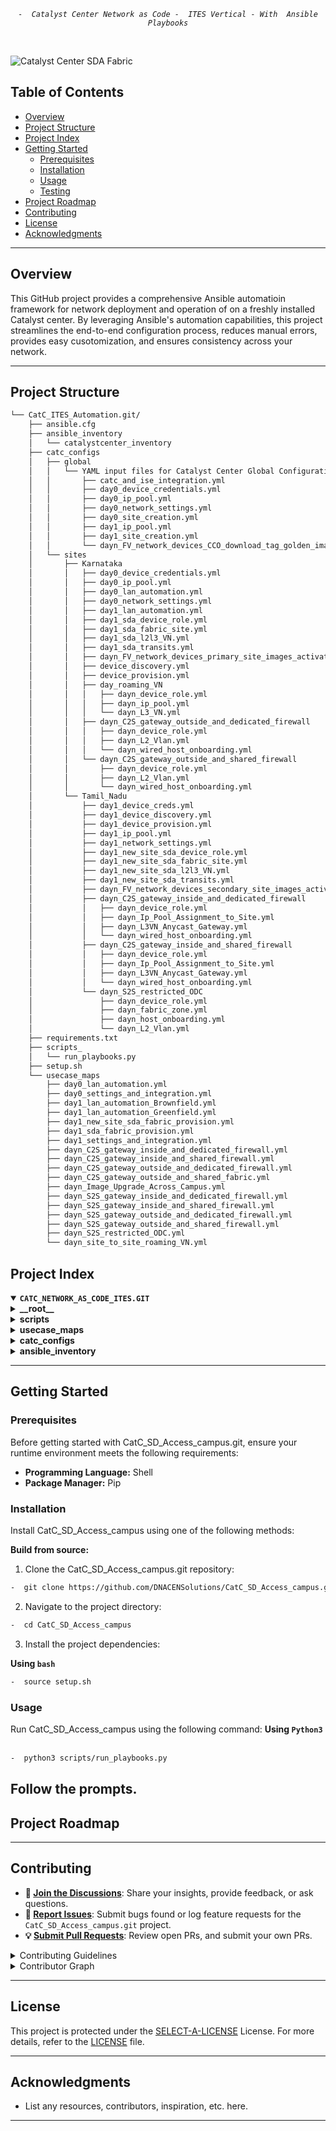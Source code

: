 <p align="center">
	<em><code>-  Catalyst Center Network as Code -  ITES Vertical - With  Ansible Playbooks</code></em>
</p>
<p align="center"><!-- default option, no dependency badges. -->
</p>
<p align="center">
	<!-- default option, no dependency badges. -->
</p>
<br>

![Catalyst Center SDA Fabric](images/ITES_CVPaC_Topology.png)


##  Table of Contents

-  [Overview](#Overview )
- [ Project Structure](#project-structure)
- [ Project Index](#project-index)
- [ Getting Started](#getting-started)
  - [ Prerequisites](#prerequisites)
  - [ Installation](#installation)
  - [ Usage](#usage)
  - [ Testing](#testing)
- [ Project Roadmap](#project-roadmap)
- [ Contributing](#contributing)
- [ License](#license)
- [ Acknowledgments](#acknowledgments)

---
##  Overview
This GitHub project provides a comprehensive Ansible automatioin framework for network deployment and operation of on a freshly installed Catalyst center. By leveraging Ansible's automation capabilities, this project streamlines the end-to-end configuration process, reduces manual errors, provides easy cusotomization, and ensures consistency across your network.

---
##  Project Structure
```sh
└── CatC_ITES_Automation.git/
    ├── ansible.cfg
    ├── ansible_inventory
    │   └── catalystcenter_inventory
    ├── catc_configs
    │   ├── global
    │   │   └── YAML input files for Catalyst Center Global Configurations (device credentials, IP pools, image tagging etc.)
    │   │       ├── catc_and_ise_integration.yml
    │   │       ├── day0_device_credentials.yml
    │   │       ├── day0_ip_pool.yml
    │   │       ├── day0_network_settings.yml
    │   │       ├── day0_site_creation.yml
    │   │       ├── day1_ip_pool.yml
    │   │       ├── day1_site_creation.yml
    │   │       └── dayn_FV_network_devices_CCO_download_tag_golden_images_distribution.yml
    │   └── sites
    │       ├── Karnataka
    │       │   ├── day0_device_credentials.yml
    │       │   ├── day0_ip_pool.yml
    │       │   ├── day0_lan_automation.yml
    │       │   ├── day0_network_settings.yml
    │       │   ├── day1_lan_automation.yml
    │       │   ├── day1_sda_device_role.yml
    │       │   ├── day1_sda_fabric_site.yml
    │       │   ├── day1_sda_l2l3_VN.yml
    │       │   ├── day1_sda_transits.yml
    │       │   ├── dayn_FV_network_devices_primary_site_images_activation.yml
    │       │   ├── device_discovery.yml
    │       │   ├── device_provision.yml
    │       │   ├── day_roaming_VN
    │       │   │   ├── dayn_device_role.yml
    │       │   │   ├── dayn_ip_pool.yml
    │       │   │   └── dayn_L3_VN.yml
    │       │   ├── dayn_C2S_gateway_outside_and_dedicated_firewall
    │       │   │   ├── dayn_device_role.yml
    │       │   │   ├── dayn_L2_Vlan.yml
    │       │   │   └── dayn_wired_host_onboarding.yml
    │       │   └── dayn_C2S_gateway_outside_and_shared_firewall
    │       │       ├── dayn_device_role.yml
    │       │       ├── dayn_L2_Vlan.yml
    │       │       └── dayn_wired_host_onboarding.yml
    │       └── Tamil_Nadu
    │           ├── day1_device_creds.yml
    │           ├── day1_device_discovery.yml
    │           ├── day1_device_provision.yml
    │           ├── day1_ip_pool.yml
    │           ├── day1_network_settings.yml
    │           ├── day1_new_site_sda_device_role.yml
    │           ├── day1_new_site_sda_fabric_site.yml
    │           ├── day1_new_site_sda_l2l3_VN.yml
    │           ├── day1_new_site_sda_transits.yml
    │           ├── dayn_FV_network_devices_secondary_site_images_activation.yml
    │           ├── dayn_C2S_gateway_inside_and_dedicated_firewall
    │           │   ├── dayn_device_role.yml
    │           │   ├── dayn_Ip_Pool_Assignment_to_Site.yml
    │           │   ├── dayn_L3VN_Anycast_Gateway.yml
    │           │   └── dayn_wired_host_onboarding.yml
    │           ├── dayn_C2S_gateway_inside_and_shared_firewall
    │           │   ├── dayn_device_role.yml
    │           │   ├── dayn_Ip_Pool_Assignment_to_Site.yml
    │           │   ├── dayn_L3VN_Anycast_Gateway.yml
    │           │   └── dayn_wired_host_onboarding.yml
    │           └── dayn_S2S_restricted_ODC
    │               ├── dayn_device_role.yml
    │               ├── dayn_fabric_zone.yml
    │               ├── dayn_host_onboarding.yml
    │               └── dayn_L2_Vlan.yml
    ├── requirements.txt
    ├── scripts_
    │   └── run_playbooks.py
    ├── setup.sh
    └── usecase_maps
        ├── day0_lan_automation.yml
        ├── day0_settings_and_integration.yml
        ├── day1_lan_automation_Brownfield.yml
        ├── day1_lan_automation_Greenfield.yml
        ├── day1_new_site_sda_fabric_provision.yml
        ├── day1_sda_fabric_provision.yml
        ├── day1_settings_and_integration.yml
        ├── dayn_C2S_gateway_inside_and_dedicated_firewall.yml
        ├── dayn_C2S_gateway_inside_and_shared_firewall.yml
        ├── dayn_C2S_gateway_outside_and_dedicated_firewall.yml
        ├── dayn_C2S_gateway_outside_and_shared_fabric.yml
        ├── dayn_Image_Upgrade_Across_Campus.yml
        ├── dayn_S2S_gateway_inside_and_dedicated_firewall.yml
        ├── dayn_S2S_gateway_inside_and_shared_firewall.yml
        ├── dayn_S2S_gateway_outside_and_dedicated_firewall.yml
        ├── dayn_S2S_gateway_outside_and_shared_firewall.yml
        ├── dayn_S2S_restricted_ODC.yml
        └── dayn_site_to_site_roaming_VN.yml


```

##  Project Index
<details open>
	<summary><b><code>CATC_NETWORK_AS_CODE_ITES.GIT</code></b></summary>
	<details> <!-- __root__ Submodule -->
		<summary><b>__root__</b></summary>
		<blockquote>
			<table>
			<tr>
				<td><b><a href='https://github.com/DNACENSolutions/NetworkasCode_CVPs/tree/main/nac_ites_sda/NaC_1_0_ITES_SDA/setup.sh'>setup.sh</a></b></td>
				<td><code>-  Setup script to create your python environment and install Catalyst Center Python SDK (dnacentersdk) and Ansible collection (cisco.dnac)</code></td>
			</tr>
			<tr>
				<td><b><a href='https://github.com/DNACENSolutions/NetworkasCode_CVPs/tree/main/nac_ites_sda/NaC_1_0_ITES_SDA/requirements.txt'>requirements.txt</a></b></td>
				<td><code>-  This file contains the required python modules. This file is used by setup.sh script</code></td>
			</tr>
			</table>
		</blockquote>
	</details>
	<details> <!-- scripts Submodule -->
		<summary><b>scripts</b></summary>
		<blockquote>
			<table>
			<tr>
				<td><b><a href='https://github.com/DNACENSolutions/NetworkasCode_CVPs/tree/main/nac_ites_sda/NaC_1_0_ITES_SDA/scripts/run_playbooks.py'>run_playbooks.py</a></b></td>
				<td><code>-  This Python tool is to run the Ansible playbooks with Inputs files preprogrammed in the usecase_maps files. The Tools lets you choose option to Validate the input, Execute the playbook or do both. Further it gives option for user to run the Catalyst Center Configuration usecases individually, or in a sub-group of usecase , or all the usecase in the order specified in the input file selected from usecase_maps directory.</code></td>
			</tr>
			</table>
		</blockquote>
	</details>
	<details> <!-- usecase_maps Submodule -->
		<summary><b>usecase_maps </b></summary>
		<blockquote>
			<table>
			<tr>
				<td><b><a href='https://github.com/DNACENSolutions/NetworkasCode_CVPs/tree/main/nac_ites_sda/NaC_1_0_ITES_SDA/usecase_maps/day0_settings_and_integration.yml'>day0_settings_<br>and_integration.yml</a></b></td>
            <td> 
            <code>- This usecase performs essential Day0 configurations to prepare the infrastructure for SDA automation by integrating ISE with DNAC, creating the site hierarchy, setting up global device credentials, network settings, and assigning them to the target site (e.g., Karnataka).</code><br>
            <code>- Key Steps:</code><br>
            <code>  #Step1: Integrate Cisco ISE with Catalyst Center for RADIUS services and TrustSec policies</code><br>
            <code>  #Step2: Create hierarchical site structure including areas, buildings, and floors</code><br>
            <code>  #Step3: Define global device credentials in Catalyst Center</code><br>
            <code>  #Step4: Assign global credentials to the Karnataka site</code><br>
            <code>  #Step5: Define global IP pools including transit and VN pools</code><br>
            <code>  #Step6: Define global network settings such as DNS, SNMP, and syslog</code><br>
            <code>  #Step7: Assign IP pools to the Karnataka site</code><br>
            <code>  #Step8: Apply global network settings to the Karnataka site</code>
            </td>
			</tr>
			<tr>
				<td><b><a href='https://github.com/DNACENSolutions/NetworkasCode_CVPs/tree/main/nac_ites_sda/NaC_1_0_ITES_SDA/usecase_maps/day0_lan_automation.yml'>day0_lan_automation.yml</a></b></td>
                <td>
                <code>- This use case handles the initial bring-up of a fabric site by automating the discovery and provisioning of seed and downstream devices. It simplifies onboarding by using LAN Automation to detect connected fabric edge nodes.</code><br>
                <code>- Key Steps:</code><br>
                <code>  #Step1: Discover seed devices in the network using CLI/SNMP-based discovery methods.</code><br> 
                <code>  #Step2: Provision the discovered seed devices to prepare them for acting as LAN Automation controllers.</code><br> 
                <code>  #Step3: Run LAN Automation to dynamically discover access switches connected to the seed devices.</code><br> 
                <code>  #Step4: Provision the newly discovered downstream devices with appropriate management IPs and configuration.</code><br><br>
                <code>⚠️ <b>Note:</b> Ensure that management IPs are assigned during LAN Automation if immediate provisioning of discovered devices is planned.</code></td>
			</tr>
            <tr>
				<td><b><a href='https://github.com/DNACENSolutions/NetworkasCode_CVPs/tree/main/nac_ites_sda/NaC_1_0_ITES_SDA/usecase_maps/day1_settings_and_integration.yml'>day1_settings_<br>and_integration.yml</a></b></td>
                <td>
                <code>- This use case configures foundational Day 1 settings for onboarding a newly added site into the fabric domain. It involves site addition, IP pool design, and essential network configurations specific to the new site.</code><br> 
                <code>- Key Steps:</code><br>
                <code>  #Step1: Create a new hierarchical site under the DNAC site tree structure.</code><br> 
                <code>  #Step2: Assign pre-defined device credentials (CLI, SNMP, etc.) to the new site for future provisioning and management.</code><br> 
                <code>  #Step3: Create global IP pools to be consumed by various sites and services.</code><br> 
                <code>  #Step4: Allocate and assign the relevant IP pool slices to the newly added site.</code><br> 
                <code>  #Step5: Configure site-specific network settings such as DNS, DHCP, NTP, and syslog to enable baseline device communication and service resolution.</code></td>
			</tr>
			<tr>
				<td><b><a href='https://github.com/DNACENSolutions/NetworkasCode_CVPs/tree/main/nac_ites_sda/NaC_1_0_ITES_SDA/usecase_maps/day1_lan_automation_Brownfield.yml'>day1_lan_automation<br>_Brownfield.yml</a></b></td>
                <td>
                <code>- This use case supports Brownfield site expansion by integrating newly added switches into an already operational SDA fabric. It automates the discovery of new devices via LAN Automation and provisions them to extend the fabric topology.</code><br> 
                <code>- Key Steps:</code><br>
                <code>  #Step1: Run LAN Automation to discover additional devices connected to existing fabric infrastructure.</code><br> 
                <code>  #Step2: Provision the discovered devices by assigning management IPs, applying configurations, and registering them to the fabric.</code><br><br>
                <code>⚠️ <b>Note:</b> Ensure management IPs are assigned during LAN Automation to allow seamless provisioning. This is especially critical for executing both steps in a single run without manual intervention.</code>
                </td>
			</tr>
			<tr>
				<td><b><a href='https://github.com/DNACENSolutions/NetworkasCode_CVPs/tree/main/nac_ites_sda/NaC_1_0_ITES_SDA/usecase_maps/day1_lan_automation_Greenfield.yml'>day1_lan_automation<br>_Greenfield.yml</a></b></td>
                <td>
                <code>- This use case brings up a completely new SDA fabric site (Greenfield deployment). It covers the end-to-end flow from discovering seed devices, provisioning them, running LAN Automation to onboard downstream devices, and finally provisioning the newly discovered nodes.</code><br> 
                <code>- Key Steps:</code><br>
                <code>  #Step1: Discover seed devices that serve as anchors for LAN Automation.</code><br> 
                <code>  #Step2: Provision the discovered seed devices with required configurations and credentials.</code><br> 
                <code>  #Step3: Run LAN Automation to discover downstream connected fabric nodes (e.g., Edge or Intermediate nodes).</code><br> 
                <code>  #Step4: Provision and onboard the newly discovered fabric devices into the fabric site topology.</code><br><br> 
                <code>⚠️ <b>Note:</b> Assigning management IPs during LAN Automation is crucial for enabling seamless provisioning in the same run.</code></td>
			</tr>
			<tr>
				<td><b><a href='https://github.com/DNACENSolutions/NetworkasCode_CVPs/tree/main/nac_ites_sda/NaC_1_0_ITES_SDA/usecase_maps/day1_new_site_sda_fabric_provision.yml'>day1_new_site_sda<br>_fabric_provision.yml</a></b></td>
                <td>
                <code>- This use case provisions a newly added site as a Cisco SDA Fabric site. It involves setting up the fabric structure, configuring Layer 3 IP transit for external connectivity, defining virtual networks with Anycast Gateways, and assigning appropriate device roles.</code><br>
                <code>- Key Steps:</code><br>
                <code>  #Step1: Designate the site as an SDA Fabric site to enable fabric-based operations.</code><br> 
                <code>  #Step2: Configure Layer 3 IP Transit for external handoff to upstream networks (e.g., WAN, Data Center).</code><br> 
                <code>  #Step3: Create Layer 2 and Layer 3 Virtual Networks along with Anycast Gateways for host communication.</code><br> 
                <code>  #Step4: Assign fabric roles such as Border, Control Plane, and Edge to the devices within the site.</code></td>
			</tr>
            <tr>
				<td><b><a href='https://github.com/DNACENSolutions/NetworkasCode_CVPs/tree/main/nac_ites_sda/NaC_1_0_ITES_SDA/usecase_maps/day1_sda_fabric_provision.yml'>day1_sda<br>_fabric_provision.yml</a></b></td>
                <td>
                <code>-  This use case is focused on enabling **SDA Fabric provisioning for an already existing site** on Day 1. Unlike the <b>day1_new_site_sda_fabric_provision.yml</b> flow (which adds a new site and makes it fabric-ready), this workflow assumes that the site has already been onboarded earlier and is now being transitioned into the SDA fabric domain.</code><br>
                <code>- Key Steps:</code><br>
                <code>  #Step1: Convert the existing site into a Fabric Site, establishing SDA fabric boundaries.</code><br>
                <code>  #Step2: Set up IP Transit configurations to enable L3 handoff between fabric and traditional networks (northbound connectivity).</code><br>
                <code>  #Step3: Create L2 and L3 Virtual Networks, including anycast gateways, for segmenting user traffic and enabling mobility.</code><br>
                <code>  #Step4: Assign SDA device roles (Control Plane, Border, Edge) to participating network devices for fabric-based traffic control.</code><br><br>
                <code>⚠️ This use case is typically triggered after Day 0 onboarding or LAN automation is complete and is part of formalizing the site’s transition into an SDA-enabled environment.</code></td>
			</tr>
            <tr>
				<td><b><a href='https://github.com/DNACENSolutions/NetworkasCode_CVPs/tree/main/nac_ites_sda/NaC_1_0_ITES_SDA/usecase_maps/dayn_Image_Upgrade_Across_Campus.yml'>dayn_Image_Upgrade_<br>Across_Campus.yml</a></b></td>
                <td>
                <code>- This Day-N use case handles **network-wide software image upgrades** across the entire SDA campus using **SWIM (Software Image Management)** via DNAC. It ensures consistent image compliance and eliminates version drifts across fabric devices.</code><br>
                <code>- Key Steps:</code><br>
                <code>  #Step1: <b>Global Image Distribution</b>  All required golden images are downloaded from CCO (Cisco.com) and distributed to targeted devices across the campus, regardless of site or role.</code><br>
                <code>  #Step2: <b>Image Activation on the Primary Site</b>  SWIM activates the distributed images at the main hub site (e.g., Karnataka). This involves image validation, compatibility checks, and reboot orchestration (if necessary).</code><br>
                <code>  #Step3: <b>Image Activation on the Secondary Site</b>  The same activation process is repeated on the secondary hub site (e.g., Tamil Nadu) to maintain uniformity across geographically distributed fabric zones.</code><br><br>
                <code>⚠️ This ensures all fabric and non-fabric devices across the enterprise operate on validated, secure, and consistent image versions — a critical Day-N activity for lifecycle management and compliance.</code></td>
			</tr>
            <tr>
				<td><b><a href='https://github.com/DNACENSolutions/NetworkasCode_CVPs/tree/main/nac_ites_sda/NaC_1_0_ITES_SDA/usecase_maps/dayn_C2S_gateway_inside_&_dedicated_firewall.yml'>dayn_C2S_gateway_inside_&<br>_dedicated_firewall.yml</a></b></td>
                <td>
                <code>- This Day-N use case provisions **Client-to-Site (C2S) VPN access** via an **inside gateway with a dedicated firewall**. It facilitates secure, isolated remote access to enterprise resources, with dedicated segmentation at the network and security layer.</code><br>
                <code>- Key Steps:</code><br>
                <code>  #Step1: <b>IP Pool Reservation</b>  An L3 IP pool is assigned to the site specifically for the dedicated C2S VPN gateway and associated Anycast Gateway. This pool is exclusive to a specific VPN domain and its clients.</code><br>
                <code>  #Step2: <b>L3 VN + Anycast Gateway Creation</b> A new L3 virtual network is created and bound to the site along with its Anycast Gateway configuration. This forms the data plane for C2S remote clients.</code><br>
                <code>  #Step3: <b>Device Role Assignment</b>  Fabric devices (e.g., border/edge) are assigned their roles for this newly created VN. The dedicated firewall is linked as the only upstream security device, enforcing full traffic isolation.</code><br>
                <code>  #Step4: <b>Wired Host Onboarding</b> Wired clients are onboarded into the new virtual network. The path from remote user → VPN → dedicated firewall → onboarded device is validated end-to-end.</code><br><br>
                <code>⚠️ <b>Key Distinction from Shared Firewall:</b></code><br>
                <code> In this use case, the firewall is dedicated: only one IP pool and one client context is used, ensuring exclusive traffic segmentation.</code><br>
                <code> In a shared firewall setup (as handled in a different use case), multiple pools may route through a single firewall, requiring logical separation via VRFs or ACLs.</code><br>
                <code>💡 <b>Use Case Applicability:</b> </code><br>
                <code>  Ideal for high-security organizations (e.g., financial institutions, government) requiring strict separation of VPN access paths without overlap across clients or business units.</code></td>
			</tr>
            <tr>
				<td><b><a href='https://github.com/DNACENSolutions/NetworkasCode_CVPs/tree/main/nac_ites_sda/NaC_1_0_ITES_SDA/usecase_maps/dayn_C2S_gateway_inside_%26_shared_firewall.yml'>dayn_C2S_gateway_inside_&<br>_shared_firewall.yml</a></b></td>
                <td>
                <code>- This Day-N use case enables Client-to-Site (C2S) VPN access via an internal gateway using a shared firewall.</code><br>
                <code>- It provisions shared infrastructure to allow remote users, such as support executives or delivery agents, to securely connect to ITES systems without requiring isolated security appliances per client.</code><br>
                <code>- Key Steps:</code><br>
                <code>  #Step1: IP Pool Assignment</code><br>
                <code>   Multiple IP pools are reserved and associated with the site to support traffic segregation across different client environments handled by the ITES provider.</code><br>
                <code>  #Step2: L3 VN and Anycast Gateway Setup</code><br>
                <code>   Virtual networks and anycast gateways are configured to route traffic from remote client endpoints through the enterprise fabric network, ensuring proper segmentation and reachability.</code><br>
                <code>  #Step3: Device Role Assignment</code><br>
                <code>    Fabric devices are assigned roles (such as edge or border) to establish the intended routing and security policies for C2S traffic through the shared firewall.</code><br>
                <code>  #Step4: Wired Host Onboarding</code><br>
                <code>    Local wired clients (such as branch or on-site support systems) are onboarded to the same VPN network for functional validation and continuous integration.</code><br><br>
                <code>⚠️ Key Difference from Dedicated Firewall:</code><br>
                <code>   In this shared firewall model, a single firewall instance handles multiple client IP pools with logical isolation enforced through VRFs and access policies. It is ideal for ITES operations managing multiple clients from the same infrastructure, offering operational efficiency with shared security resources.</code><br><br>
                <code>💡 Use Case Example:</code><br>
                <code>   An ITES provider delivering customer service for multiple domains (e.g., telecom, e-commerce, insurance) can use a shared firewall to enable secure C2S VPN access for remote agents, while maintaining separation via VRFs and ACLs instead of physical firewalls.</code></td>
			</tr>
            <tr>
				<td><b><a href='https://github.com/DNACENSolutions/NetworkasCode_CVPs/tree/main/nac_ites_sda/NaC_1_0_ITES_SDA/usecase_maps/dayn_C2S_gateway_outside_&_dedicated_firewall.yml'>dayn_C2S_gateway_outside_&<br>_dedicated_firewall.yml</a></b></td>
                <td>
                <code>- This Day-N use case enables Client-to-Site (C2S) VPN access via a gateway located outside the fabric, leveraging a dedicated firewall for strict traffic segmentation. The external firewall terminates the VPN, and the traffic is handed off to the SDA fabric via a single L2 VLAN extending to the Border node.</code><br>
                <code>- Key Steps:</code><br>
                <code>  #Step1: Fabric Site Creation</code><br>
                <code>   The target site is designated and initialized as a fabric site within DNAC.</code><br>
                <code>  #Step2: L2 Virtual Network (VLAN) Creation</code><br>
                <code>   A single VLAN is provisioned to establish Layer 2 connectivity between the external firewall and Border node.</code><br>
                <code>  #Step3: Device Role Assignment</code><br>
                <code>   Devices in the fabric (e.g., Border, Edge) are assigned appropriate roles to support traffic ingress from</code><br>
                the external gateway into the SDA fabric.</code><br>
                <code>  #Step4: Wired Host Onboarding</code><br>
                <code>   Client-facing wired hosts are onboarded into the same VLAN-based VN to complete E2E connectivity testing.</code><br>
                <code>⚠️ Key Design Characteristic:</code><br>
                <code>   The L2 handoff path connects the dedicated firewall to the Border node through a single VLAN (e.g., VLAN 100). Traffic isolation is physical — only one IP pool and one client context are present.</code><br><br>
                <code>⚠️ Difference from Shared Firewall Variant:</code><br>
                <code>   Unlike the shared firewall scenario (where multiple VLANs are trunked to the Border for different clients),this setup uses a single VLAN mapped to one specific service context. Logical isolation is not needed, as traffic is already physically segregated.</code><br><br>
                <code>💡 Use Case Example:</code><br>
                <code>   An ITES provider handling secure backend processing for a banking client can use a dedicated external firewall and single VLAN to onboard remote employees via C2S VPN, ensuring exclusive resource access.</code></td>
			</tr>
            <tr>
				<td><b><a href='https://github.com/DNACENSolutions/NetworkasCode_CVPs/tree/main/nac_ites_sda/NaC_1_0_ITES_SDA/usecase_maps/dayn_C2S_gateway_outside_&_shared_firewall.yml'>dayn_C2S_gateway_outside_&<br>_shared_firewall.yml</a></b></td>
                <td>
                <code>- This Day-N use case enables Client-to-Site (C2S) VPN access via a gateway located outside the fabric, utilizing a shared firewall to support multiple client contexts. VPN tunnels terminate at the firewall, and client traffic enters the SDA fabric through dedicated Layer 2 VLANs mapped to different services.</code><br>
                <code>- Key Steps:</code><br>
                <code>  #Step1: Fabric Site Creation</code><br>
                <code>  The site is promoted to a fabric site in DNAC to support SDA configurations.</code><br>
                <code>  #Step2: L2 Virtual Network (VLAN) Creation</code><br>
                <code>  Multiple VLANs are created and extended from the shared firewall to the Border node, enabling logical segmentation across different clients or services.</code><br>
                <code>  #Step3: Device Role Assignment</code><br>
                <code>  Fabric devices such as Border and Edge nodes are assigned roles to ensure correct traffic handling for each VLAN/VRF pair.</code><br>
                <code>  #Step4: Wired Host Onboarding</code><br>
                <code>  Local hosts (e.g., service endpoints or agent systems) are connected to corresponding VLANs and validated for end-to-end VPN reachability.</code><br><br>
                <code>⚠️ Key Design Characteristic:</code><br>
                <code>  Each VLAN from the shared firewall corresponds to a logically isolated context (e.g., VRF-A for Client A, VRF-B for Client B), enabling scalable multi-tenant support.</code><br><br>
                <code>⚠️ Difference from Dedicated Firewall Variant:</code><br>
                <code>  In contrast to the dedicated model (with one VLAN and one client per firewall), this setup allows multiple clients to share infrastructure without compromising logical isolation.</code><br><br>
                <code>💡 Use Case Example:</code><br>
                <code>  An ITES provider supporting multiple clients (e.g., telecom, healthcare, banking) can terminate all remote user VPNs on a single shared firewall and segregate their traffic using separate VLANs and VRFs into the SDA fabric. </code>
                </td>
			</tr>
            <tr>
				<td><b><a href='https://github.com/DNACENSolutions/NetworkasCode_CVPs/tree/main/nac_ites_sda/NaC_1_0_ITES_SDA/usecase_maps/dayn_S2S_gateway_inside_&_dedicated_firewall.yml'>dayn_S2S_gateway_inside_&<br>_dedicated_firewall.yml</a></b></td>
                <td>
                <code>- This Day-N use case provisions Site-to-Site (S2S) VPN connectivity using a gateway located inside the fabric along with a dedicated firewall. It is designed to establish a permanent, secure VPN tunnel between the ITES site and an external client or remote office.</code><br> 
                <code>- Key Steps:</code><br>
                <code> #Step1: IP Pool Reservation</code><br>
                <code>  A unique L3 IP pool is assigned to the site for S2S traffic. This pool is mapped exclusively to the VPN domain used for communicating with a specific partner/client location.</code><br>
                <code> #Step2: L3 Virtual Network and Anycast Gateway Setup</code><br>
                <code>  An L3 VN is created to route encrypted S2S traffic via the fabric. The Anycast Gateway ensures consistent reachability for devices receiving VPN-terminated traffic within the ITES network.</code><br>
                <code> #Step3: Device Role Assignment</code><br>
                <code>  Fabric devices (e.g., edge, control, border nodes) are configured to support the VN and direct S2S traffic through a dedicated firewall. This guarantees isolation from other client or internal flows.</code><br>
                <code> #Step4: Wired Host Onboarding</code><br>
                <code>  On-prem ITES systems—like data sync services, partner access nodes, or hosted backend systems—are onboarded into the new VN to validate end-to-end S2S VPN connectivity.</code><br><br>
                <code>⚠️ Key Design Note:</code><br>
                <code>  Unlike shared firewall setups that multiplex VPN tunnels via logical isolation, this model offers physical and routing-level exclusivity. A dedicated firewall ensures no cross-tenant leakage or traffic overlap.</code><br><br>
                <code>💡 Use Case Example:</code><br>
                <code>  An ITES company running a payroll processing service for a state government agency may set up a dedicated S2S tunnel between the data center and the agency’s HQ. This allows real-time data exchange while meeting security isolation and compliance requirements.</code></td>
			</tr>
            <tr>
				<td><b><a href='https://github.com/DNACENSolutions/NetworkasCode_CVPs/tree/main/nac_ites_sda/NaC_1_0_ITES_SDA/usecase_maps/dayn_S2S_gateway_inside_&_shared_firewall.yml'>ddayn_S2S_gateway_inside_&<br>_shared_firewall.yml</a></b></td>
                <td>
                <code>- This Day-N use case provisions Site-to-Site (S2S) VPN connectivity using a gateway located inside the SDA fabric along with a shared firewall. The setup enables multiple ITES customer locations to establish encrypted tunnels into a central data center using logically isolated paths through a common firewall infrastructure.</code><br>
                <code>- Key Steps:</code><br>
                <code> #Step1: IP Pool Reservation</code><br>
                <code>  Multiple L3 IP pools are reserved for different remote partner/customer sites. These pools allow each tunnel to be isolated via VRFs or security policies even while using a shared firewall.</code><br>
                <code> #Step2: L3 Virtual Network and Anycast Gateway Setup</code><br>
                <code>  A shared L3 VN is created along with anycast gateway configuration to route encrypted S2S traffic from multiple external locations into the fabric through distinct logical domains.</code><br>
                <code> #Step3: Device Role Assignment</code><br>
                <code>  Fabric devices such as border nodes and edges are assigned proper roles to steer incoming S2S traffic through the shared firewall while maintaining client-specific segmentation.</code><br>
                <code> #Step4: Wired Host Onboarding</code><br>
                <code>  On-prem apps and services (e.g., client-dedicated VMs, database servers) are onboarded to validate connectivity with the respective remote office through the corresponding S2S VPN tunnel.</code><br><br>
                <code>⚠️ Key Design Note:</code><br>
                <code>  Logical isolation via VRFs, ACLs, and per-client IP pools allows multi-tenant support over a common firewall—ideal for ITES operations hosting multiple clients at once.</code><br><br>
                <code>💡 Use Case Example:</code><br>
                <code>  An ITES provider offering infrastructure services to healthcare and telecom clients may set up dedicated tunnels for each client's remote site. Using a shared firewall, both tunnels terminate into logically separated VRFs inside the fabric, securely connecting remote offices to hosted platforms.</code>
                </td>
			</tr>
            <tr>
				<td><b><a href='https://github.com/DNACENSolutions/NetworkasCode_CVPs/tree/main/nac_ites_sda/NaC_1_0_ITES_SDA/usecase_maps/dayn_S2S_gateway_outside_&_dedicated_firewall.yml'>dayn_S2S_gateway_outside_&<br>_dedicated_firewall.yml</a></b></td>
                <td>
                <code>- This Day-N use case provisions Site-to-Site (S2S) VPN connectivity through a dedicated firewall placed outside the fabric. The decrypted traffic is handed off to the SDA fabric via L2 VLANs extendingto the Border node. This setup is ideal for ITES clients needing high security and full tunnel isolation.</code><br>
                <code>- Key Steps:</code><br>
                <code>  #Step1: Fabric Site Creation</code><br>
                <code>   A fabric site is created to onboard all relevant devices, allowing internal forwarding of post-VPN traffic from the dedicated firewall into the enterprise domain.</code><br>
                <code>  #Step2: L2 Virtual Network Creation</code><br>
                <code>   A dedicated L2 VN is provisioned to carry S2S traffic into the fabric. Each S2S tunnel is linked to a specific VLAN that terminates at the fabric Border device.</code><br>
                <code>  #Step3: Device Role Assignment</code><br>
                <code>   Devices are assigned roles (edge, border, control) to facilitate the traffic path from the VPN endpoint through to the target application segment inside the fabric.</code><br>
                <code>  #Step4: Wired Host Onboarding</code><br>
                <code>   Target enterprise services (e.g., CRMs, call routing platforms, data warehouses) are onboarded to validate end-to-end reachability for the specific remote site.</code><br><br>
                <code>⚠️ Key Design Note:</code><br>
                <code>   The S2S VPN tunnel terminates at the external dedicated firewall. Post decryption, the data is handed off into the fabric through a dedicated VLAN.</code><br><br>
                <code>💡 Use Case Example:</code><br>
                <code>  An ITES provider running support for a financial client may set up a dedicated firewall and VLAN (e.g., VLAN 300) for secure S2S communication from the bank’s branch network into the hosted back-office CRM application, ensuring full tunnel isolation.</code></td>
			</tr>
            <tr>
				<td><b><a href='https://github.com/DNACENSolutions/NetworkasCode_CVPs/tree/main/nac_ites_sda/NaC_1_0_ITES_SDA/usecase_maps/dayn_S2S_gateway_outside_&_shared_firewall.yml'>dayn_S2S_gateway_outside_&<br>_shared_firewall.yml</a></b></td>
                <td>
                <code>- This Day-N use case provisions Site-to-Site (S2S) VPN connectivity through a shared firewall located outside the SDA fabric. Multiple branch tunnels terminate on a single firewall, and their traffic is logically separated using different VLANs and VRFs before entering the fabric.</code><br>
                <code>- Key Steps:</code><br>
                <code>  #Step1: Fabric Site Creation</code><br>
                <code>   A fabric site is created to provide LAN-level handoff from the external firewall. This allows routed or bridged traffic from all connected branches to flow toward enterprise services inside the SDA domain.</code><br>
                <code>  #Step2: Multiple L2 VNs Creation</code><br>
                <code>   Each remote branch is assigned a unique VLAN and associated L2 virtual network. These VLANs are trunked from the firewall to the Border node, maintaining logical separation via VRFs or access policies.</code><br>
                <code>  #Step3: Device Role Assignment</code><br>
                <code>   Border and edge roles are mapped to SDA devices to direct incoming S2S branch traffic through the correct pathways and policy domains inside the ITES fabric.</code><br>
                <code>  #Step4: Wired Host Onboarding</code><br>
                <code>   Onboarding ensures that internal services, like backend process servers or reporting tools, are reachable by the correct VRF-mapped VLAN associated with each remote branch site.</code><br><br>
                <code>⚠️ Key Design Note:</code><br>
                <code>   Tunnels from multiple sites (e.g., different client branches) land on a shared firewall.</code><br>
                <code>   Each decrypted flow is forwarded over its respective VLAN, which maps to an internal VRF.</code><br><br>
                <code>💡 Use Case Example:</code><br>
                <code>   An ITES firm serving multiple clients across regions connects their branch routers to a shared VPN termination firewall in the main data center. VLAN 300 (Client-A), VLAN 301 (Client-B), etc., are extended to the Border node to segregate traffic while optimizing infrastructure reuse.</code>
                </td>
			</tr>
            <tr>
				<td><b><a href='https://github.com/DNACENSolutions/NetworkasCode_CVPs/tree/main/nac_ites_sda/NaC_1_0_ITES_SDA/usecase_maps/dayn_site_to_site_roaming_VN.yml'>dayn_site_to_site_<br>roaming_VN.yml</a></b></td>
                <td>
                <code>- This Day-N use case enables Site-to-Site (S2S) roaming by provisioning a location-agnostic L3 VN, allowing ODC users in ITES to operate securely from any site while enforcing strict access boundaries.</code><br>
                <code>- Key Steps:</code><br>
                <code> #Step1: IP Pool Reservation</code><br>
                <code> A dedicated subnet is reserved for roaming ODC users. This IP pool will be mapped to the roaming VN and advertised only at remote sites (excluding the home site).</code><br>
                <code> #Step2: L3 VN and Anycast Gateway Setup</code><br>
                <code> The roaming VN is created and deployed with Anycast Gateway across all participating ITES sites except the home site. This provides users seamless connectivity from any remote location.</code><br>
                <code> #Step3: Device Role Assignment</code><br>
                <code> Fabric devices (Border/Edge) are configured at remote sites to onboard ODC users into the roaming VN. The traffic is identified and routed toward the home site using SGT-based Policy-Based Routing (PBR).</code><br><br>
                <code>⚠️ Key Design Note:</code><br>
                <code>    Roaming traffic exits through the home site's dedicated firewall, ensuring centralized security control. ISE is integrated for identity-based access enforcement. Segmentation is applied using Macro (VN) or Micro (SGT) methods to isolate different ODC environments and prevent inter-client access.</code><br><br>
                <code>💡 Use Case Example:</code><br>
                <code>   An ITES employee who normally works from the Chennai ODC can now log in from the Coimbatore site. The roaming VN automatically classifies and forwards their traffic to Chennai's firewall via a secure</code><br>
                S2S tunnel, giving them access only to Chennai's ODC applications — maintaining security and compliance.</code><br><br>
                <code>💡 Tech Tip:</code><br>
                <code>   Roaming VNs allow consistent and secure access regardless of user location. They're vital for Return-To-Office (RTO) strategies and distributed ODC models within the ITES sector.</code>
                </td>
			</tr>
            <tr>
				<td><b><a href='https://github.com/DNACENSolutions/NetworkasCode_CVPs/tree/main/nac_ites_sda/NaC_1_0_ITES_SDA/usecase_maps/dayn_S2S_restricted_ODC.yml'>dayn_S2S_restricted_ODC.yml</a></b></td>
                <td>
                <code>- This Day-N use case provisions a Site-to-Site (S2S) ODC with a dedicated firewall acting as a gateway and directly connected to the fabric edge, ensuring tight traffic control and isolation within the ITES environment.</code><br>
                <code>- Key Steps:</code><br>
                <code> #Step1: Fabric Site Creation</code><br>
                <code> A new fabric site (zone) is created using Cisco Catalyst Center to enable SD-Access provisioning. This includes zoning and edge/border role designation.</code><br>
                <code> #Step2: L2 VN Creation</code><br>
                <code> A Layer 2 Virtual Network is created and added to the site. This VN will carry ODC user traffic and enable VLAN-based segregation.</code><br>
                <code> #Step3: Device Role Assignment</code><br>
                <code> Edge nodes are assigned device roles. The ODC firewall is connected to the edge node on a trunk port, ensuring it can handle all tagged VLAN traffic from multiple ODC systems.</code><br>
                <code> #Step4: Wired Host Onboarding</code><br>
                <code> ODC systems and users are onboarded through the configured edge nodes. Firewall policies enforce access control and traffic logging for audit/compliance.</code><br><br>
                <code>⚠️ Key Design Note:</code><br>
                <code>  The dedicated firewall is not upstream but directly part of the fabric zone. It acts as the default gateway for the ODC. VPNs are used for S2S connectivity with the home site or external network. Segmentation is applied using Macro (VN) or Micro (SGT) techniques.</code><br><br>
                <code>💡 Use Case Example:</code><br>
                <code>   An ITES ODC in Karnataka is onboarded into SD-Access. All client systems connect to a Layer 2 VN terminating at a dedicated firewall connected to the edge. This firewall acts as both the default gateway and VPN terminator, offering site-to-site secure communication.</code><br><br>
                <code>💡 Security Advantage:</code><br>
                <code>   Since traffic doesn't leave the fabric for policy enforcement, latency is reduced and audit visibility is improved. Each ODC remains isolated at the edge itself.</code></td>
			</tr>
			</table>
		</blockquote>
	</details>
	<details> <!-- catc_configs Submodule -->
		<summary><b>catc_configs</b></summary>
		<blockquote>
			<details>
				<summary><b>global</b></summary>
				<blockquote>
					<table>
                    <tr>
						<td><b><a href='https://github.com/DNACENSolutions/NetworkasCode_CVPs/tree/main/nac_ites_sda/NaC_1_0_ITES_SDA/catc_configs/ites_global/catc_and_ise_integration.yml'>catc_and_ise_integration.yml</a></b></td>
						<td><code>-  Integrate Catalyst Center with ISE for Radius Authentication, and Add AAA Servers</code></td>
                        <td><code>-  Related Playbook <a href='https://github.com/cisco-en-programmability/catalyst-center-ansible-iac/blob/main/workflows/ise_radius_integration/README.md'>ise_radius_integration_playbook</a></code></td>
					</tr>
                    <tr>
						<td><b><a href='https://github.com/DNACENSolutions/NetworkasCode_CVPs/tree/main/nac_ites_sda/NaC_1_0_ITES_SDA/catc_configs/ites_global/day0_site_creation.yml'>day0_site_creation.yml</a></b></td>
						<td><code>-  Creating Sites which includes areas, buildings and floors with floor images.</code></td>
                        <td><code>-  Related Playbook <a href='https://github.com/cisco-en-programmability/catalyst-center-ansible-iac/blob/main/workflows/site_hierarchy/README.md'>Network_design_site_hierarchy_playbook</a></code></td>
					</tr>
					<tr>
						<td><b><a href='https://github.com/DNACENSolutions/NetworkasCode_CVPs/tree/main/nac_ites_sda/NaC_1_0_ITES_SDA/catc_configs/ites_global/day0_network_settings.yml'>day0_network_settings.yml</a></b></td>
						<td><code>-  These configurations are network setting for Servers like AAA, NTP etc and also telemetry configuration to be configuration at global level.</code></td>
                        <td><code>-  Related Playbook <a href='https://github.com/cisco-en-programmability/catalyst-center-ansible-iac/blob/main/workflows/network_settings/README.md'>Network_settings_playbook</a></code></td>
					</tr>
					<tr>
						<td><b><a href='https://github.com/DNACENSolutions/NetworkasCode_CVPs/tree/main/nac_ites_sda/NaC_1_0_ITES_SDA/catc_configs/ites_global/day0_device_credentials.yml'>day0_device_credentials.yml</a></b></td>
						<td><code>-  Create global device credentials can be used across sites</code></td>
                        <td><code>-  Related Playbook <a href='https://github.com/cisco-en-programmability/catalyst-center-ansible-iac/blob/main/workflows/device_credentials/README.md'>Device_credentials_playbook</a></code></td>
					</tr>
					<tr>
						<td><b><a href='https://github.com/DNACENSolutions/NetworkasCode_CVPs/tree/main/nac_ites_sda/NaC_1_0_ITES_SDA/catc_configs/ites_global/day0_ip_pool.yml'>day0_ip_pool.yml</a></b></td>
						<td><code>-  Add  Network Settings Global IP Pools</code></td>
                        <td><code>-  Related Playbook <a href='https://github.com/cisco-en-programmability/catalyst-center-ansible-iac/blob/main/workflows/network_settings/README.md'>IP_pool_reservation_playbook</a></code></td>
					</tr>
                    <tr>
						<td><b><a href='https://github.com/DNACENSolutions/NetworkasCode_CVPs/tree/main/nac_ites_sda/NaC_1_0_ITES_SDA/catc_configs/ites_global/dayn_FV_network_devices_CCO_download_tag_golden_images_distribution.yml'>dayn_FV_network_devices<br>_CCO_download_tag_golden<br>_images_distribution.yml</a></b></td>
						<td><code>-  SWIM Upgrade the devices on sites - Tagging Golden Images</code></td>
                        <td><code>-  Related Playbook <a href='https://github.com/cisco-en-programmability/catalyst-center-ansible-iac/blob/main/workflows/swim/README.md'>Software_image_management_playbook</a></code></td>
					</tr>
					</table>
				</blockquote>
			</details>
			<details>
				<summary><b>sites</b></summary>
				<blockquote>
					<details>
						<summary><b>Karnataka</b></summary>
						<blockquote>
							<table>
							<tr>
								<td><b><a href='https://github.com/DNACENSolutions/NetworkasCode_CVPs/tree/main/nac_ites_sda/NaC_1_0_ITES_SDA/catc_configs/ites_sites/Karnataka/device_discovery.yml'>device_discovery.yml</a></b></td>
								<td><code>-  This files contains configurations required to discover your network  devices and add them to the inventory.</code></td>
								<td><code>-  Related Playbook <a href='https://github.com/cisco-en-programmability/catalyst-center-ansible-iac/blob/main/workflows/device_discovery/README.md'>Device_discovery_playbook</a></code></td>
							</tr>
                            <tr>
								<td><b><a href='https://github.com/DNACENSolutions/NetworkasCode_CVPs/tree/main/nac_ites_sda/NaC_1_0_ITES_SDA/catc_configs/ites_sites/Karnataka/device_provision.yml'>device_provision.yml</a></b></td>
								<td><code>-  This files contains configurations required to provision your network  devices.</code></td>
								<td><code>-  Related Playbook <a href='https://github.com/cisco-en-programmability/catalyst-center-ansible-iac/blob/main/workflows/provision/README.md'>Device_provision_playbook</a></code></td>
							</tr>
                            <tr>
								<td><b><a href='https://github.com/DNACENSolutions/NetworkasCode_CVPs/tree/main/nac_ites_sda/NaC_1_0_ITES_SDA/catc_configs/ites_sites/Karnataka/day0_lan_automation.yml'>day0_lan_automation.yml</a></b></td>
								<td><code>-  This files contains configurations required to perform lan automation.This is Greenfield deployement in which we are adding new site and devices and discovering/provisioning devices via lan automation.</code></td>
								<td><code>-  Related Playbook <a href='https://github.com/cisco-en-programmability/catalyst-center-ansible-iac/blob/main/workflows/lan_automation/README.md'>LAN_automation_playbook</a></code></td>
							</tr>
                            <tr>
								<td><b><a href='https://github.com/DNACENSolutions/NetworkasCode_CVPs/tree/main/nac_ites_sda/NaC_1_0_ITES_SDA/catc_configs/ites_sites/Karnataka/day1_lan_automation.yml'>day1_lan_automation.yml</a></b></td>
								<td><code>-  This files contains configurations required to perform lan automation.This is Brownfield deployement in which we are adding new devices in the existing site and discovering/provisioning devices via lan automation.</code></td>
								<td><code>-  Related Playbook <a href='https://github.com/cisco-en-programmability/catalyst-center-ansible-iac/blob/main/workflows/lan_automation/README.md'>LAN_automation_playbook</a></code></td>
							</tr>
                            <tr>
								<td><b><a href='https://github.com/DNACENSolutions/NetworkasCode_CVPs/tree/main/nac_ites_sda/NaC_1_0_ITES_SDA/catc_configs/ites_sites/Karnataka/day0_ip_pool.yml'>day0_ip_pool.yml</a></b></td>
								<td><code>-  This files contains configurations required to design and reserve the IP Pools for the site.</code></td>
								<td><code>-  Related Playbook <a href='https://github.com/cisco-en-programmability/catalyst-center-ansible-iac/blob/main/workflows/network_settings/README.md'>Network_settings_playbook</a></code></td>
							</tr>
							<tr>
								<td><b><a href='https://github.com/DNACENSolutions/NetworkasCode_CVPs/tree/main/nac_ites_sda/NaC_1_0_ITES_SDA/catc_configs/ites_sites/Karnataka/day1_sda_fabric_site.yml'>day1_sda_fabric_site.yml</a></b></td>
								<td><code>-  Creating Fabric Site and Zones.</code></td>
								<td><code>-  Related Playbook <a href='https://github.com/cisco-en-programmability/catalyst-center-ansible-iac/blob/main/workflows/sda_fabric_sites_zones/README.md'>SDA_fabric_sites_zones_playbook</a></code></td>
							</tr>
							<tr>
								<td><b><a href='https://github.com/DNACENSolutions/NetworkasCode_CVPs/tree/main/nac_ites_sda/NaC_1_0_ITES_SDA/catc_configs/ites_sites/Karnataka/day1_sda_l2l3_VN.yml'>day1_sda_l2l3_VN.yml</a></b></td>
								<td><code>-  This files contains configurations required to assign VNs (virtual networks), L2 gateways and L3 gateways to Fabric sites.</code></td>
								<td><code>-  Related Playbook <a href='https://github.com/cisco-en-programmability/catalyst-center-ansible-iac/blob/main/workflows/sda_virtual_networks_l2l3_gateways/README.md'>SDA_virtual_networks_l2_l3_gateways_playbook</a></code></td>
							</tr>
							<tr>
								<td><b><a href='https://github.com/DNACENSolutions/NetworkasCode_CVPs/tree/main/nac_ites_sda/NaC_1_0_ITES_SDA/catc_configs/ites_sites/Karnataka/day1_sda_transits.yml'>day1_sda_transits.yml</a></b></td>
								<td><code>-  This files contains configurations required to create Fabric Transits.</code></td>
								<td><code>-  Related Playbook <a href='https://github.com/cisco-en-programmability/catalyst-center-ansible-iac/blob/main/workflows/sda_fabric_transits/README.md'>SDA_fabric transits_playbook</a></code></td>
							</tr>
							<tr>
								<td><b><a href='https://github.com/DNACENSolutions/NetworkasCode_CVPs/tree/main/nac_ites_sda/NaC_1_0_ITES_SDA/catc_configs/ites_sites/Karnataka/day1_sda_device_role.yml'>day1_sda_device_role.yml</a></b></td>
								<td><code>-  This files contains configurations required for creating L3/L2 handoffs and assigning device roles.</code></td>
								<td><code>-  Related Playbook <a href='https://github.com/cisco-en-programmability/catalyst-center-ansible-iac/blob/main/workflows/sda_fabric_device_roles/README.md'>SDA_fabric_device_roles_playbook</a></code></td>
							</tr>
                            <tr>
								<td><b><a href='https://github.com/DNACENSolutions/NetworkasCode_CVPs/tree/main/nac_ites_sda/NaC_1_0_ITES_SDA/catc_configs/ites_sites/Karnataka/dayn_FV_network_devices_primary_site_images_activation.yml'>dayn_FV_network_devices<br>_primary_site_images<br>_activation.yml</a></b></td>
								<td><code>-  This files contains configurations required for activation of images on the devices.</code></td>
								<td><code>-  Related Playbook <a href='https://github.com/cisco-en-programmability/catalyst-center-ansible-iac/blob/main/workflows/swim/README.md'>Software_image_management_playbook</a></code></td>
							</tr>
                            <tr>
								<td><b><a href='https://github.com/DNACENSolutions/NetworkasCode_CVPs/tree/main/nac_ites_sda/NaC_1_0_ITES_SDA/catc_configs/ites_sites/Karnataka/dayn_C2S_gateway_outside_%26_shared_firewall'>dayn_C2S_gateway_outside_&<br>_shared_firewall</a></b></td>
								<td><code>-  This folder contains configurations required for bringing Client to Site ODC with gateway outside and shared firewall<br>
                                <a href='https://www-author3.cisco.com/c/en/us/td/docs/cloud-systems-management/network-automation-and-management/catalyst-center/cisco-validated-solution-profiles/validated_profile_ites_vertical.html?wcmmode=disabled#ClienttositeODCwithasharedfirewallandgatewayoutsideofthefabric'> Refer here for more info on the usecase</a></code></td>
								<td><code>-  Related Playbooks<br>
                                <a href='https://github.com/cisco-en-programmability/catalyst-center-ansible-iac/blob/main/workflows/sda_fabric_device_roles/README.md'>SDA_fabric_device_roles_playbook</a><br>
                                <a href='https://github.com/cisco-en-programmability/catalyst-center-ansible-iac/blob/main/workflows/sda_virtual_networks_l2l3_gateways/README.md'>SDA_virtual_networks_l2_l3_gateways_playbook</a><br>
                                <a href='https://github.com/cisco-en-programmability/catalyst-center-ansible-iac/blob/main/workflows/sda_hostonboarding/README.md'>SDA_host_onboarding_playbook</a>
                                </code></td>
							</tr>
                            <tr>
								<td><b><a href='https://github.com/DNACENSolutions/NetworkasCode_CVPs/tree/main/nac_ites_sda/NaC_1_0_ITES_SDA/catc_configs/ites_sites/Karnataka/dayn_C2S_gateway_outside_%26_dedicated_firewall'>dayn_C2S_gateway_outside_&<br>_dedicated_firewall</a></b></td>
								<td><code>-  This folder contains configurations required for bringing Client to Site ODC with gateway outside and dedicated firewall<br>
                                <a href='https://www-author3.cisco.com/c/en/us/td/docs/cloud-systems-management/network-automation-and-management/catalyst-center/cisco-validated-solution-profiles/validated_profile_ites_vertical.html?wcmmode=disabled#ClienttositeODCwithadedicatedfirewallandgatewayoutsidethefabric'> Refer here for more info on the usecase</a></code></td>
								<td><code>-  Related Playbooks<br>
                                <a href='https://github.com/cisco-en-programmability/catalyst-center-ansible-iac/blob/main/workflows/sda_fabric_device_roles/README.md'>SDA_fabric_device_roles_playbook</a><br>
                                <a href='https://github.com/cisco-en-programmability/catalyst-center-ansible-iac/blob/main/workflows/sda_virtual_networks_l2l3_gateways/README.md'>SDA_virtual_networks_l2_l3_gateways_playbook</a><br>
                                <a href='https://github.com/cisco-en-programmability/catalyst-center-ansible-iac/blob/main/workflows/sda_hostonboarding/README.md'>SDA_host_onboarding_playbook</a>
                                </code></td>
							</tr>
                            <tr>
								<td><b><a href='https://github.com/DNACENSolutions/NetworkasCode_CVPs/tree/main/nac_ites_sda/NaC_1_0_ITES_SDA/catc_configs/ites_sites/Karnataka/dayn_roaming_VN'>dayn_roaming_VN</a></b></td>
								<td><code>-  This folder contains configurations required for bringing Site to Site roaming VN with shared/dedicated firewall<br>
                                <a href='https://www-author3.cisco.com/c/en/us/td/docs/cloud-systems-management/network-automation-and-management/catalyst-center/cisco-validated-solution-profiles/validated_profile_ites_vertical.html?wcmmode=disabled#LocationagnosticaccessforsitetositeODCwithdedicatedfirewallandanycastgateway'> Refer here for more info on the usecase</a></code></td>
								<td><code>-  Related Playbooks<br>
                                <a href='https://github.com/cisco-en-programmability/catalyst-center-ansible-iac/blob/main/workflows/sda_fabric_device_roles/README.md'>SDA_fabric_device_roles_playbook</a><br>
                                <a href='https://github.com/cisco-en-programmability/catalyst-center-ansible-iac/blob/main/workflows/sda_virtual_networks_l2l3_gateways/README.md'>SDA_virtual_networks_l2_l3_gateways_playbook</a><br>
                                <a href='https://github.com/cisco-en-programmability/catalyst-center-ansible-iac/blob/main/workflows/network_settings/README.md'>IP_pool_creation_playbook</a>
                                </code></td>
							</tr>
							</table>
						</blockquote>
					</details>
                    <details>
						<summary><b>Tamil Nadu</b></summary>
						<blockquote>
							<table>
                            <tr>
                                <td><b><a href='https://github.com/DNACENSolutions/NetworkasCode_CVPs/tree/main/nac_ites_sda/NaC_1_0_ITES_SDA/catc_configs/ites_sites/Tamil_Nadu/day1_network_settings.yml'>day0_ip_pool.yml</a></b></td>
                                <td><code>-  This files contains configurations required to design and reserve the IP Pools for the site.</code></td>
                                <td><code>-  Related Playbook <a href='https://github.com/cisco-en-programmability/catalyst-center-ansible-iac/blob/main/workflows/network_settings/README.md'>Network_settings_playbook</a></code></td>
                            </tr>
                            <tr>
								<td><b><a href='https://github.com/DNACENSolutions/NetworkasCode_CVPs/tree/main/nac_ites_sda/NaC_1_0_ITES_SDA/catc_configs/ites_sites/Tamil_Nadu/day1_device_discovery.yml'>day1_device_discovery.yml</a></b></td>
								<td><code>-  This files contains configurations required to discover your network  devices and add them to the inventory.</code></td>
								<td><code>-  Related Playbook <a href='https://github.com/cisco-en-programmability/catalyst-center-ansible-iac/blob/main/workflows/device_discovery/README.md'>Device_discovery_playbook</a></code></td>
							</tr>
                            <tr>
								<td><b><a href='https://github.com/DNACENSolutions/NetworkasCode_CVPs/tree/main/nac_ites_sda/NaC_1_0_ITES_SDA/catc_configs/ites_sites/Tamil_Nadu/day1_device_provision.yml'>day1_device_provision.yml</a></b></td>
								<td><code>-  This files contains configurations required to provision your network  devices.</code></td>
								<td><code>-  Related Playbook <a href='https://github.com/cisco-en-programmability/catalyst-center-ansible-iac/blob/main/workflows/provision/README.md'>Device_provision_playbook</a></code></td>
							</tr>
							<tr>
								<td><b><a href='https://github.com/DNACENSolutions/NetworkasCode_CVPs/tree/main/nac_ites_sda/NaC_1_0_ITES_SDA/catc_configs/ites_sites/Tamil_Nadu/day1_new_site_sda_fabric_site.yml'>day1_new_site_sda_fabric_site.yml</a></b></td>
								<td><code>-  Creating Fabric Site and Zones.</code></td>
								<td><code>-  Related Playbook <a href='https://github.com/cisco-en-programmability/catalyst-center-ansible-iac/blob/main/workflows/sda_fabric_sites_zones/README.md'>SDA_fabric_sites_zones_playbook</a></code></td>
							</tr>
							<tr>
								<td><b><a href='https://github.com/DNACENSolutions/NetworkasCode_CVPs/tree/main/nac_ites_sda/NaC_1_0_ITES_SDA/catc_configs/ites_sites/Tamil_Nadu/day1_new_site_sda_l2l3_VN.yml'>day1_new_site_sda_l2l3_VN.yml</a></b></td>
								<td><code>-  This files contains configurations required to assign VNs (virtual networks), L2 gateways and L3 gateways to Fabric sites.</code></td>
								<td><code>-  Related Playbook <a href='https://github.com/cisco-en-programmability/catalyst-center-ansible-iac/blob/main/workflows/sda_virtual_networks_l2l3_gateways/README.md'>SDA_virtual_networks_l2_l3_gateways_playbook</a></code></td>
							</tr>
							<tr>
								<td><b><a href='https://github.com/DNACENSolutions/NetworkasCode_CVPs/tree/main/nac_ites_sda/NaC_1_0_ITES_SDA/catc_configs/ites_sites/Tamil_Nadu/day1_new_site_sda_transits.yml'>day1_new_site_sda_transits.yml</a></b></td>
								<td><code>-  This files contains configurations required to create Fabric Transits.</code></td>
								<td><code>-  Related Playbook <a href='https://github.com/cisco-en-programmability/catalyst-center-ansible-iac/blob/main/workflows/sda_fabric_transits/README.md'>SDA_fabric transits_playbook</a></code></td>
							</tr>
							<tr>
								<td><b><a href='https://github.com/DNACENSolutions/NetworkasCode_CVPs/tree/main/nac_ites_sda/NaC_1_0_ITES_SDA/catc_configs/ites_sites/Tamil_Nadu/day1_new_site_sda_device_role.yml'>day1_new_site_sda_device_role.yml</a></b></td>
								<td><code>-  This files contains configurations required for creating L3/L2 handoffs and assigning device roles.</code></td>
								<td><code>-  Related Playbook <a href='https://github.com/cisco-en-programmability/catalyst-center-ansible-iac/blob/main/workflows/sda_fabric_device_roles/README.md'>SDA_fabric_device_roles_playbook</a></code></td>
							</tr>
                            <tr>
								<td><b><a href='https://github.com/DNACENSolutions/NetworkasCode_CVPs/tree/main/nac_ites_sda/NaC_1_0_ITES_SDA/catc_configs/ites_sites/Tamil_Nadu/dayn_FV_network_devices_secondary_site_images_activation.yml'>dayn_FV_network_devices_secondary_site_images_activation.yml</a></b></td>
								<td><code>-  This files contains configurations required for activation of images on the devices.</code></td>
								<td><code>-  Related Playbook <a href='https://github.com/cisco-en-programmability/catalyst-center-ansible-iac/blob/main/workflows/swim/README.md'>Software_image_management_playbook</a></code></td>
							</tr>
                            <tr>
								<td><b><a href='https://github.com/DNACENSolutions/NetworkasCode_CVPs/tree/main/nac_ites_sda/NaC_1_0_ITES_SDA/catc_configs/ites_sites/Tamil_Nadu/dayn_C2S_gateway_inside_%26_dedicated_firewall'>dayn_C2S_gateway_inside_&<br>_dedicated_firewall</a></b></td>
								<td><code>-  This folder contains configurations required for bringing Client to Site ODC with gateway outside and shared firewall<br>
                                <a href='https://www-author3.cisco.com/c/en/us/td/docs/cloud-systems-management/network-automation-and-management/catalyst-center/cisco-validated-solution-profiles/validated_profile_ites_vertical.html?wcmmode=disabled#ClienttoSiteODCwithasharedfirewallandanycastgateway'> Refer here for more info on the usecase</a></code></td>
								<td><code>-  Related Playbooks<br>
                                <a href='https://github.com/cisco-en-programmability/catalyst-center-ansible-iac/blob/main/workflows/sda_fabric_device_roles/README.md'>SDA_fabric_device_roles_playbook</a><br>
                                <a href='https://github.com/cisco-en-programmability/catalyst-center-ansible-iac/blob/main/workflows/sda_virtual_networks_l2l3_gateways/README.md'>SDA_virtual_networks_l2_l3_gateways_playbook</a><br>
                                <a href='https://github.com/cisco-en-programmability/catalyst-center-ansible-iac/blob/main/workflows/sda_hostonboarding/README.md'>SDA_host_onboarding_playbook</a><br>
                                <a href='https://github.com/cisco-en-programmability/catalyst-center-ansible-iac/blob/main/workflows/network_settings/README.md'>IP_pool_creation_playbook</a>
                                </code></td>
							</tr>
                            <tr>
								<td><b><a href='https://github.com/DNACENSolutions/NetworkasCode_CVPs/tree/main/nac_ites_sda/NaC_1_0_ITES_SDA/catc_configs/ites_sites/Tamil_Nadu/dayn_C2S_gateway_inside_%26_shared_firewall'>dayn_C2S_gateway_inside_&<br>_shared_firewall</a></b></td>
								<td><code>-  This folder contains configurations required for bringing Client to Site ODC with gateway outside and shared firewall<br>
                                <a href='https://www-author3.cisco.com/c/en/us/td/docs/cloud-systems-management/network-automation-and-management/catalyst-center/cisco-validated-solution-profiles/validated_profile_ites_vertical.html?wcmmode=disabled#ClienttositeODCwithadedicatedfirewallconnectedtotheedgeandactingasgateway'> Refer here for more info on the usecase</a></code></td>
								<td><code>-  Related Playbooks<br>
                                <a href='https://github.com/cisco-en-programmability/catalyst-center-ansible-iac/blob/main/workflows/sda_fabric_device_roles/README.md'>SDA_fabric_device_roles_playbook</a><br>
                                <a href='https://github.com/cisco-en-programmability/catalyst-center-ansible-iac/blob/main/workflows/sda_virtual_networks_l2l3_gateways/README.md'>SDA_virtual_networks_l2_l3_gateways_playbook</a><br>
                                <a href='https://github.com/cisco-en-programmability/catalyst-center-ansible-iac/blob/main/workflows/sda_hostonboarding/README.md'>SDA_host_onboarding_playbook</a><br>
                                <a href='https://github.com/cisco-en-programmability/catalyst-center-ansible-iac/blob/main/workflows/network_settings/README.md'>IP_pool_creation_playbook</a>
                                </code></td>
							</tr>
                            <tr>
								<td><b><a href='https://github.com/DNACENSolutions/NetworkasCode_CVPs/tree/main/nac_ites_sda/NaC_1_0_ITES_SDA/catc_configs/ites_sites/Tamil_Nadu/dayn_S2S_restricted_ODC'>dayn_S2S_restricted_ODC</a></b></td>
								<td><code>-  This folder contains configurations required for bringing Client to Site ODC with gateway outside and shared firewall<br>
                                <a href='https://www-author3.cisco.com/c/en/us/td/docs/cloud-systems-management/network-automation-and-management/catalyst-center/cisco-validted-solution-profiles/validated_profile_ites_vertical.html?wcmmode=disabled#ClienttositeODCwithadedicatedfirewallconnectedtotheedgeandactingasgateway'> Refer here for more info on the usecase</a></code></td>
								<td><code>-  Related Playbooks<br>
                                <a href='https://github.com/cisco-en-programmability/catalyst-center-ansible-iac/blob/main/workflows/sda_fabric_device_roles/README.md'>SDA_fabric_device_roles_playbook</a><br>
                                <a href='https://github.com/cisco-en-programmability/catalyst-center-ansible-iac/blob/main/workflows/sda_virtual_networks_l2l3_gateways/README.md'>SDA_virtual_networks_l2_l3_gateways_playbook</a><br>
                                <a href='https://github.com/cisco-en-programmability/catalyst-center-ansible-iac/blob/main/workflows/sda_hostonboarding/README.md'>SDA_host_onboarding_playbook</a><br>
                                <a href='https://github.com/cisco-en-programmability/catalyst-center-ansible-iac/blob/main/workflows/sda_fabric_sites_zones/README.md'>SDA_fabric_site_zone_playbook</a>
                                </code></td>
							</tr>
                            </table>
                        </blockquote>
                    </details>
			</details>
		</blockquote>
	</details>
	<details> <!-- ansible_inventory Submodule -->
		<summary><b>ansible_inventory</b></summary>
		<blockquote>
			<details>
				<summary><b>catalystcenter_inventory</b></summary>
				<blockquote>
					<table>
					<tr>
						<td><b><a href='https://github.com/DNACENSolutions/CatC_SD_Access_campus.git/blob/master/ansible_inventory/catalystcenter_inventory_10.195.243.53/hosts.yml'>hosts.yml</a></b></td>
						<td><code>-  This is a sample Host file to be created for your Catalyst Center to be able to run the existing playbooks.
						Sample Inventory file
							---
							catalyst_center_hosts:
								hosts:
									give_any_hostname:
										dnac_password: Catalyst Center Credentials password
										dnac_host: Catalyst Center Host IP address Reachable fron ansible server.
										dnac_port: 443
										dnac_timeout: 60
										dnac_username: Catalyst Center Credentials username
										dnac_verify: false
										dnac_version: Catalyst Center Release. (i.e. 2.3.7.6)
										dnac_debug: true
										dnac_log_level: DEBUG
										dnac_log: true
										dnac_log_append: false
										dnac_log_file_path: log file location i.e.catc_logs
						</code></td>
					</tr>
					</table>
				</blockquote>
			</details>
		</blockquote>
	</details>
</details>

---
##  Getting Started

###  Prerequisites

Before getting started with CatC_SD_Access_campus.git, ensure your runtime environment meets the following requirements:

- **Programming Language:** Shell
- **Package Manager:** Pip


###  Installation

Install CatC_SD_Access_campus using one of the following methods:

**Build from source:**

1. Clone the CatC_SD_Access_campus.git repository:
```sh
-  git clone https://github.com/DNACENSolutions/CatC_SD_Access_campus.git
```

2. Navigate to the project directory:
```sh
-  cd CatC_SD_Access_campus
```

3. Install the project dependencies:


**Using `bash`** &nbsp; [<img align="center" src="" />]()

```sh
-  source setup.sh
```

###  Usage
Run CatC_SD_Access_campus using the following command:
**Using `Python3`** &nbsp; [<img align="center" src="" />]()

```sh
-  python3 scripts/run_playbooks.py
```
Follow the prompts. 
---
##  Project Roadmap

---

##  Contributing

- **💬 [Join the Discussions](https://github.com/DNACENSolutions/CatC_SD_Access_campus.git/discussions)**: Share your insights, provide feedback, or ask questions.
- **🐛 [Report Issues](https://github.com/DNACENSolutions/CatC_SD_Access_campus.git/issues)**: Submit bugs found or log feature requests for the `CatC_SD_Access_campus.git` project.
- **💡 [Submit Pull Requests](https://github.com/DNACENSolutions/CatC_SD_Access_campus.git/blob/main/CONTRIBUTING.md)**: Review open PRs, and submit your own PRs.

<details closed>
<summary>Contributing Guidelines</summary>

1. **Fork the Repository**: Start by forking the project repository to your github account.
2. **Clone Locally**: Clone the forked repository to your local machine using a git client.
   ```sh
   git clone https://github.com/DNACENSolutions/CatC_SD_Access_campus.git
   ```
3. **Create a New Branch**: Always work on a new branch, giving it a descriptive name.
   ```sh
   git checkout -b new-feature-x
   ```
4. **Make Your Changes**: Develop and test your changes locally.
5. **Commit Your Changes**: Commit with a clear message describing your updates.
   ```sh
   git commit -m 'Implemented new feature x.'
   ```
6. **Push to github**: Push the changes to your forked repository.
   ```sh
   git push origin new-feature-x
   ```
7. **Submit a Pull Request**: Create a PR against the original project repository. Clearly describe the changes and their motivations.
8. **Review**: Once your PR is reviewed and approved, it will be merged into the main branch. Congratulations on your contribution!
</details>

<details closed>
<summary>Contributor Graph</summary>
<br>
<p align="left">
   <a href="https://github.com{/DNACENSolutions/CatC_SD_Access_campus.git/}graphs/contributors">
      <img src="https://contrib.rocks/image?repo=DNACENSolutions/CatC_SD_Access_campus.git">
   </a>
</p>
</details>

---

##  License

This project is protected under the [SELECT-A-LICENSE](https://choosealicense.com/licenses) License. For more details, refer to the [LICENSE](https://choosealicense.com/licenses/) file.

---

##  Acknowledgments

- List any resources, contributors, inspiration, etc. here.

---
